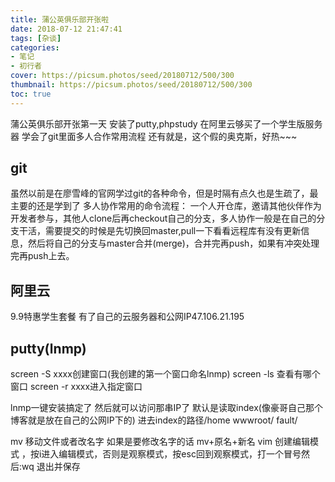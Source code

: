 ```yaml
---
title: 蒲公英俱乐部开张啦
date: 2018-07-12 21:47:41
tags: [杂谈]
categories: 
- 笔记
- 初行者
cover: https://picsum.photos/seed/20180712/500/300
thumbnail: https://picsum.photos/seed/20180712/500/300
toc: true
---
```

蒲公英俱乐部开张第一天
安装了putty,phpstudy
在阿里云够买了一个学生版服务器
学会了git里面多人合作常用流程
还有就是，这个假的奥克斯，好热~~~
<!--more-->
## git
虽然以前是在廖雪峰的官网学过git的各种命令，但是时隔有点久也是生疏了，最主要的还是学到了 多人协作常用的命令流程：
一个人开仓库，邀请其他伙伴作为开发者参与，其他人clone后再checkout自己的分支，多人协作一般是在自己的分支干活，需要提交的时候是先切换回master,pull一下看看远程库有没有更新信息，然后将自己的分支与master合并(merge)，合并完再push，如果有冲突处理完再push上去。

## 阿里云
9.9特惠学生套餐
有了自己的云服务器和公网IP47.106.21.195

## putty(lnmp)
screen -S xxxx创建窗口(我创建的第一个窗口命名lnmp)
screen -ls 查看有哪个窗口
screen -r xxxx进入指定窗口
 
 lnmp一键安装搞定了
 然后就可以访问那串IP了 默认是读取index(像豪哥自己那个博客就是放在自己的公网IP下的)
 进去index的路径/home wwwroot/  fault/
 
 mv 移动文件或者改名字
 如果是要修改名字的话  mv+原名+新名
 vim 创建编辑模式 ，按i进入编辑模式，否则是观察模式，按esc回到观察模式，打一个冒号然后:wq  退出并保存

